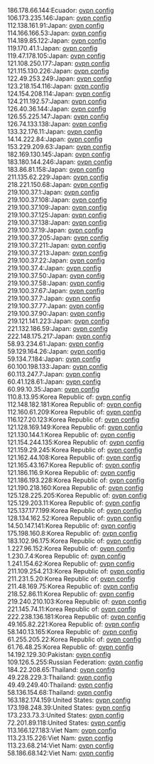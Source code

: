 186.178.66.144:Ecuador: [ovpn config](vpn/186_178_66_144.ovpn)  
106.173.235.146:Japan: [ovpn config](vpn/106_173_235_146.ovpn)  
112.138.161.91:Japan: [ovpn config](vpn/112_138_161_91.ovpn)  
114.166.166.53:Japan: [ovpn config](vpn/114_166_166_53.ovpn)  
114.189.85.122:Japan: [ovpn config](vpn/114_189_85_122.ovpn)  
119.170.41.1:Japan: [ovpn config](vpn/119_170_41_1.ovpn)  
119.47.178.105:Japan: [ovpn config](vpn/119_47_178_105.ovpn)  
121.108.250.177:Japan: [ovpn config](vpn/121_108_250_177.ovpn)  
121.115.130.226:Japan: [ovpn config](vpn/121_115_130_226.ovpn)  
122.49.253.249:Japan: [ovpn config](vpn/122_49_253_249.ovpn)  
123.218.154.116:Japan: [ovpn config](vpn/123_218_154_116.ovpn)  
124.154.208.114:Japan: [ovpn config](vpn/124_154_208_114.ovpn)  
124.211.192.57:Japan: [ovpn config](vpn/124_211_192_57.ovpn)  
126.40.36.144:Japan: [ovpn config](vpn/126_40_36_144.ovpn)  
126.55.225.147:Japan: [ovpn config](vpn/126_55_225_147.ovpn)  
126.74.133.138:Japan: [ovpn config](vpn/126_74_133_138.ovpn)  
133.32.176.11:Japan: [ovpn config](vpn/133_32_176_11.ovpn)  
14.14.222.84:Japan: [ovpn config](vpn/14_14_222_84.ovpn)  
153.229.209.63:Japan: [ovpn config](vpn/153_229_209_63.ovpn)  
182.169.130.145:Japan: [ovpn config](vpn/182_169_130_145.ovpn)  
183.180.144.246:Japan: [ovpn config](vpn/183_180_144_246.ovpn)  
183.86.81.158:Japan: [ovpn config](vpn/183_86_81_158.ovpn)  
211.135.62.229:Japan: [ovpn config](vpn/211_135_62_229.ovpn)  
218.221.150.68:Japan: [ovpn config](vpn/218_221_150_68.ovpn)  
219.100.37.1:Japan: [ovpn config](vpn/219_100_37_1.ovpn)  
219.100.37.108:Japan: [ovpn config](vpn/219_100_37_108.ovpn)  
219.100.37.109:Japan: [ovpn config](vpn/219_100_37_109.ovpn)  
219.100.37.125:Japan: [ovpn config](vpn/219_100_37_125.ovpn)  
219.100.37.138:Japan: [ovpn config](vpn/219_100_37_138.ovpn)  
219.100.37.19:Japan: [ovpn config](vpn/219_100_37_19.ovpn)  
219.100.37.205:Japan: [ovpn config](vpn/219_100_37_205.ovpn)  
219.100.37.211:Japan: [ovpn config](vpn/219_100_37_211.ovpn)  
219.100.37.213:Japan: [ovpn config](vpn/219_100_37_213.ovpn)  
219.100.37.22:Japan: [ovpn config](vpn/219_100_37_22.ovpn)  
219.100.37.4:Japan: [ovpn config](vpn/219_100_37_4.ovpn)  
219.100.37.50:Japan: [ovpn config](vpn/219_100_37_50.ovpn)  
219.100.37.58:Japan: [ovpn config](vpn/219_100_37_58.ovpn)  
219.100.37.67:Japan: [ovpn config](vpn/219_100_37_67.ovpn)  
219.100.37.7:Japan: [ovpn config](vpn/219_100_37_7.ovpn)  
219.100.37.77:Japan: [ovpn config](vpn/219_100_37_77.ovpn)  
219.100.37.90:Japan: [ovpn config](vpn/219_100_37_90.ovpn)  
219.121.141.223:Japan: [ovpn config](vpn/219_121_141_223.ovpn)  
221.132.186.59:Japan: [ovpn config](vpn/221_132_186_59.ovpn)  
222.148.175.217:Japan: [ovpn config](vpn/222_148_175_217.ovpn)  
58.93.234.61:Japan: [ovpn config](vpn/58_93_234_61.ovpn)  
59.129.164.26:Japan: [ovpn config](vpn/59_129_164_26.ovpn)  
59.134.7.184:Japan: [ovpn config](vpn/59_134_7_184.ovpn)  
60.100.198.133:Japan: [ovpn config](vpn/60_100_198_133.ovpn)  
60.113.247.7:Japan: [ovpn config](vpn/60_113_247_7.ovpn)  
60.41.128.61:Japan: [ovpn config](vpn/60_41_128_61.ovpn)  
60.99.10.35:Japan: [ovpn config](vpn/60_99_10_35.ovpn)  
110.8.13.95:Korea Republic of: [ovpn config](vpn/110_8_13_95.ovpn)  
112.148.182.181:Korea Republic of: [ovpn config](vpn/112_148_182_181.ovpn)  
112.160.61.209:Korea Republic of: [ovpn config](vpn/112_160_61_209.ovpn)  
116.127.20.123:Korea Republic of: [ovpn config](vpn/116_127_20_123.ovpn)  
121.128.169.149:Korea Republic of: [ovpn config](vpn/121_128_169_149.ovpn)  
121.130.144.1:Korea Republic of: [ovpn config](vpn/121_130_144_1.ovpn)  
121.154.244.135:Korea Republic of: [ovpn config](vpn/121_154_244_135.ovpn)  
121.159.29.245:Korea Republic of: [ovpn config](vpn/121_159_29_245.ovpn)  
121.162.44.108:Korea Republic of: [ovpn config](vpn/121_162_44_108.ovpn)  
121.165.43.167:Korea Republic of: [ovpn config](vpn/121_165_43_167.ovpn)  
121.186.116.9:Korea Republic of: [ovpn config](vpn/121_186_116_9.ovpn)  
121.186.193.228:Korea Republic of: [ovpn config](vpn/121_186_193_228.ovpn)  
121.190.218.160:Korea Republic of: [ovpn config](vpn/121_190_218_160.ovpn)  
125.128.225.205:Korea Republic of: [ovpn config](vpn/125_128_225_205.ovpn)  
125.129.203.11:Korea Republic of: [ovpn config](vpn/125_129_203_11.ovpn)  
125.137.177.199:Korea Republic of: [ovpn config](vpn/125_137_177_199.ovpn)  
128.134.162.52:Korea Republic of: [ovpn config](vpn/128_134_162_52.ovpn)  
14.50.147.141:Korea Republic of: [ovpn config](vpn/14_50_147_141.ovpn)  
175.198.160.8:Korea Republic of: [ovpn config](vpn/175_198_160_8.ovpn)  
183.102.96.175:Korea Republic of: [ovpn config](vpn/183_102_96_175.ovpn)  
1.227.96.152:Korea Republic of: [ovpn config](vpn/1_227_96_152.ovpn)  
1.230.7.4:Korea Republic of: [ovpn config](vpn/1_230_7_4.ovpn)  
1.241.154.62:Korea Republic of: [ovpn config](vpn/1_241_154_62.ovpn)  
211.109.254.213:Korea Republic of: [ovpn config](vpn/211_109_254_213.ovpn)  
211.231.5.20:Korea Republic of: [ovpn config](vpn/211_231_5_20.ovpn)  
211.48.169.75:Korea Republic of: [ovpn config](vpn/211_48_169_75.ovpn)  
218.52.86.11:Korea Republic of: [ovpn config](vpn/218_52_86_11.ovpn)  
219.240.210.103:Korea Republic of: [ovpn config](vpn/219_240_210_103.ovpn)  
221.145.74.11:Korea Republic of: [ovpn config](vpn/221_145_74_11.ovpn)  
222.238.136.181:Korea Republic of: [ovpn config](vpn/222_238_136_181.ovpn)  
49.165.82.221:Korea Republic of: [ovpn config](vpn/49_165_82_221.ovpn)  
58.140.13.165:Korea Republic of: [ovpn config](vpn/58_140_13_165.ovpn)  
61.255.205.22:Korea Republic of: [ovpn config](vpn/61_255_205_22.ovpn)  
61.76.48.25:Korea Republic of: [ovpn config](vpn/61_76_48_25.ovpn)  
14.192.129.30:Pakistan: [ovpn config](vpn/14_192_129_30.ovpn)  
109.126.5.255:Russian Federation: [ovpn config](vpn/109_126_5_255.ovpn)  
184.22.208.65:Thailand: [ovpn config](vpn/184_22_208_65.ovpn)  
49.228.229.3:Thailand: [ovpn config](vpn/49_228_229_3.ovpn)  
49.49.249.40:Thailand: [ovpn config](vpn/49_49_249_40.ovpn)  
58.136.154.68:Thailand: [ovpn config](vpn/58_136_154_68.ovpn)  
163.182.174.159:United States: [ovpn config](vpn/163_182_174_159.ovpn)  
173.198.248.39:United States: [ovpn config](vpn/173_198_248_39.ovpn)  
173.233.73.3:United States: [ovpn config](vpn/173_233_73_3.ovpn)  
72.201.89.118:United States: [ovpn config](vpn/72_201_89_118.ovpn)  
113.166.127.183:Viet Nam: [ovpn config](vpn/113_166_127_183.ovpn)  
113.23.15.226:Viet Nam: [ovpn config](vpn/113_23_15_226.ovpn)  
113.23.68.214:Viet Nam: [ovpn config](vpn/113_23_68_214.ovpn)  
58.186.68.142:Viet Nam: [ovpn config](vpn/58_186_68_142.ovpn)  
